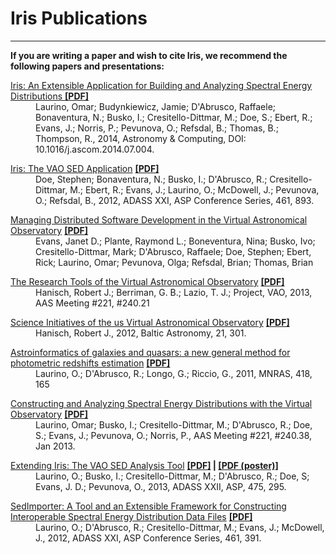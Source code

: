 # <a name="top"></a>Iris Publications

------------------------------

**If you are writing a paper and wish to cite Iris, we recommend the following papers and presentations:**

   <dl>
     <dt>
       <a href="http://arxiv.org/abs/1407.6916">Iris: An Extensible
       Application for Building and Analyzing Spectral Energy Distributions
       </a> <a href="files/aciris.pdf"><strong>
       [PDF] </strong></a> 
     </dt>
     <dd>
       Laurino, Omar; Budynkiewicz, Jamie; D'Abrusco, Raffaele; 
       Bonaventura, N.; Busko, I.; Cresitello-Dittmar, M.; Doe, S.; 
       Ebert, R.; Evans, J.; Norris, P.; 
       Pevunova, O.; Refsdal, B.; Thomas, B.; Thompson, R., 2014, 
       Astronomy &amp; Computing, DOI: 10.1016/j.ascom.2014.07.004.
     </dd>
	</dl>
	
<dl>
 <dt>
   <a href="http://arxiv.org/abs/1205.2419">Iris: The VAO
   SED
   Application</a> <a href="files/sdoe_vao.pdf"><strong>
   [PDF] </strong></a> 
 </dt>
 <dd>
   Doe, Stephen; Bonaventura, N.; Busko, I.; D'Abrusco, R.;
   Cresitello-Dittmar, M.; Ebert, R.; Evans, J.; Laurino, O.;
   McDowell, J.; Pevunova, O.; Refsdal, B., 2012, ADASS XXI, ASP
   Conference Series, 461, 893.
 </dd>
</dl>

<dl>
 <dt>
   <a href="http://arxiv.org/abs/1206.6161">Managing
   Distributed Software Development in the Virtual Astronomical
   Observatory</a>  <a href="files/jevans_vao.pdf"><strong>
   [PDF] </strong></a> 
 </dt>
 <dd>
Evans, Janet D.; Plante, Raymond L.; Boneventura, Nina; Busko,
Ivo; Cresitello-Dittmar, Mark; D'Abrusco, Raffaele; Doe,
Stephen; Ebert, Rick; Laurino, Omar; Pevunova, Olga; Refsdal,
Brian; Thomas, Brian 
 </dd>
</dl>

<dl>
  <dt>
<a href="http://adsabs.harvard.edu/abs/2013AAS...22124021H">The
Research Tools of the Virtual Astronomical
Observatory</a> <a href="files/hanisch_2013.pdf"><strong>[PDF]</strong></a> 
  </dt>
  <dd>
Hanisch, Robert J.; Berriman, G. B.; Lazio, T. J.; Project,
VAO, 2013, AAS Meeting #221, #240.21
  </dd>
</dl>

<dl>
  <dt>
<a href="http://adsabs.harvard.edu/abs/2012BaltA..21..301H">Science
Initiatives of the us Virtual Astronomical
Observatory</a> <a href="files/hanisch_2012.pdf"><strong>
[PDF]</strong></a> 
  </dt>
  <dd>
Hanisch, Robert J., 2012, Baltic Astronomy, 21, 301.
  </dd>
</dl>

<dl>
  <dt>
	<a href="http://arxiv.org/abs/1107.3160">Astroinformatics
	of galaxies and quasars: a new general method for photometric
	redshifts
	estimation</a> <a href="files/olaurino_vao.pdf"><strong>
[PDF]</strong></a> 
  </dt>
  <dd>
	Laurino, O.; D'Abrusco, R.; Longo, G.; Riccio, G., 2011, MNRAS, 418, 165
  </dd>
</dl>

<dl>
 <dt>
  <a href="http://adsabs.harvard.edu/abs/2013AAS...22124038L">Constructing
  and Analyzing Spectral Energy Distributions with the Virtual
  Observatory</a> <a href="./files/IrisScience.pdf"><strong> [PDF] </strong></a>
 </dt>
 <dd>
  Laurino, Omar; Busko, I.; Cresitello-Dittmar, M.; D'Abrusco,
  R.; Doe, S.; Evans, J.; Pevunova, O.; Norris, P., AAS Meeting
  #221, #240.38, Jan 2013.
 </dd>
</dl>

<dl>
  <dt>
   <a href="http://adsabs.harvard.edu/abs/2013ASPC..475..295L">Extending
   Iris: The VAO SED Analysis
   Tool</a> 
   <strong>
   <a href="files/P020.pdf">[PDF]</a> |
   <a href="files/IrisUrbanaADASS.pdf"> [PDF (poster)] </a>
   </strong>
  </dt>
  <dd>
   Laurino, O.; Busko, I.; Cresitello-Dittmar, M.; D'Abrusco, R.;
   Doe, S; Evans, J. D.; Pevunova, O., 2013, ADASS XXII, ASP, 475, 295.
  </dd>
</dl>

<dl>
 <dt>
   <a href="http://adsabs.harvard.edu/abs/2012ASPC..461..391L">SedImporter:
   A Tool and an Extensible Framework for Constructing
   Interoperable Spectral Energy Distribution Data
   Files</a> <a href="files/SedImporter_adassxxi_391.pdf"><strong>[PDF]</strong></a> 
 </dt>
 <dd>
Laurino, O.; D'Abrusco, R.; Cresitello-Dittmar, M.; Evans, J.;
McDowell, J., 2012, ADASS XXI, ASP Conference Series, 461, 391.
 </dd>
</dl>
